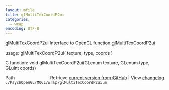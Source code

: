 ```yaml
---
layout: mfile
title: glMultiTexCoordP2ui
categories:
  - wrap
encoding: UTF-8
---
```


glMultiTexCoordP2ui  Interface to OpenGL function glMultiTexCoordP2ui

usage:  glMultiTexCoordP2ui\( texture, type, coords \)

C function:  void glMultiTexCoordP2ui\(GLenum texture, GLenum type, GLuint coords\)


<div class="code_header" style="text-align:right;">
  <span style="float:left;">Path&nbsp;&nbsp;</span> <span class="counter">Retrieve <a href=
  "https://raw.github.com/Psychtoolbox-3/Psychtoolbox-3/beta/./PsychOpenGL/MOGL/wrap/glMultiTexCoordP2ui.m">current version from GitHub</a> | View <a href=
  "https://github.com/Psychtoolbox-3/Psychtoolbox-3/commits/beta/./PsychOpenGL/MOGL/wrap/glMultiTexCoordP2ui.m">changelog</a></span>
</div>
<div class="code">
  <code>./PsychOpenGL/MOGL/wrap/glMultiTexCoordP2ui.m</code>
</div>
